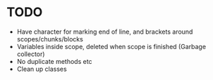 # TODO

- Have character for marking end of line, and brackets around scopes/chunks/blocks
- Variables inside scope, deleted when scope is finished (Garbage collector)
- No duplicate methods etc
- Clean up classes
